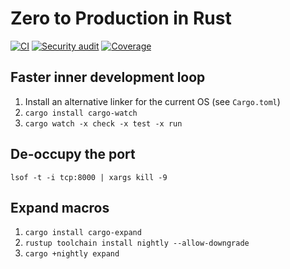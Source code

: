 # Zero to Production in Rust

[![CI](https://github.com/nawok/zero-to-production-in-rust/actions/workflows/general.yml/badge.svg)](https://github.com/nawok/zero-to-production-in-rust/actions/workflows/general.yml)
[![Security audit](https://github.com/nawok/zero-to-production-in-rust/actions/workflows/audit.yml/badge.svg)](https://github.com/nawok/zero-to-production-in-rust/actions/workflows/audit.yml)
[![Coverage](https://codecov.io/gh/nawok/zero-to-production-in-rust/branch/main/graph/badge.svg?token=QPWIT4AS4P)](https://codecov.io/gh/nawok/zero-to-production-in-rust)

## Faster inner development loop

1. Install an alternative linker for the current OS (see `Cargo.toml`)
2. `cargo install cargo-watch`
3. `cargo watch -x check -x test -x run`

## De-occupy the port

```shell
lsof -t -i tcp:8000 | xargs kill -9
```

## Expand macros

1. `cargo install cargo-expand`
2. `rustup toolchain install nightly --allow-downgrade`
3. `cargo +nightly expand`
